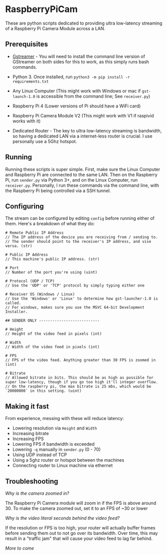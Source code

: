 # RaspberryPiCam

These are python scripts dedicated to providing ultra low-latency streaming of a Raspberry Pi Camera Module across a LAN. 

## Prerequisites
* [Gstreamer](https://gstreamer.freedesktop.org/documentation/installing/index.html?gi-language=c) - You will need to install the command line version of GStreamer on both sides for this to work, as this simply runs bash commands.

* Python 3. Once installed, run `python3 -m pip install -r requirements.txt`

* Any Linux Computer (This might work with Windows or mac if `gst-launch-1.0` is accessible from the command line; See `receiver.py`)

* Raspberry Pi 4 (Lower versions of Pi should have a WiFi card)

* Raspberry Pi Camera Module V2 (This might work with V1 if raspivid works with it)

* Dedicated Router - The key to ultra low-latency streaming is bandwidth, so having a dedicated LAN via a internet-less router is crucial. I use personally use a 5Ghz hotspot.

## Running
Running these scripts is super simple. First, make sure the Linux Computer and Raspberry Pi are connected to the same LAN. Then on the Raspberry Pi, run `sender.py` via Python 3+, and on the Linux Computer, run `receiver.py`. Personally, I run these commands via the command line, with the Raspberry Pi being controlled via a SSH tunnel.

## Configuring
The stream can be configured by editing `config` before running either of them. Here's a breakdown of what they do:

  ```
  # Remote Public IP Address
  // The IP address of the device you are receiving from / sending to.
  // The sender should point to the receiver's IP address, and vise versa. (str)

  # Public IP Address
  // This machine's public IP address. (str)

  # Port
  // Number of the port you're using (uint)

  # Protocol (UDP / TCP)
  // Use the 'UDP' or 'TCP' protocol by simply typing either one
  
  # Receiver OS (Windows / Linux)
  // Use the 'Windows' or 'Linux' to determine how gst-launcher-1.0 is called. 
  // For windows, makes sure you use the MSVC 64-bit Development Installer. 

  ## SENDER ONLY ---------------------------

  # Height
  // Height of the video feed in pixels (int)

  # Width
  // Width of the video feed in pixels (int)

  # FPS
  // FPS of the video feed. Anything greater than 30 FPS is zoomed in (int)

  # Bitrate
  // Allowed bitrate in bits. This should be as high as possible for super low-latency, though if you go too high it'll integer overflow. 
  // On the raspberry pi, the max bitrate is 25 mbs, which would be `20000000` in this setting. (uint)
  ```

## Making it fast
From experience, messing with these will reduce latency:
* Lowering resolution via `Height` and `Width`
* Increasing bitrate
* Increasing FPS
* Lowering FPS if bandwidth is exceeded
* Lowering `-q` manually in `sender.py` (0 - 70)
* Using UDP instead of TCP
* Using a 5ghz router or hotspot between the machines
* Connecting router to Linux machine via ethernet 


## Troubleshooting

*Why is the camera zoomed in?*

The Raspberry Pi Camera module will zoom in if the FPS is above around 30. To make the camera zoomed out, set it to an FPS of ~30 or lower

*Why is the video literal seconds behind the video feed?*

If the resolution or FPS is too high, your router will actually buffer frames before sending them out to not go over its bandwidth. Over time, this may result in a "traffic jam" that will cause your video feed to lag far behind.

*More to come*










